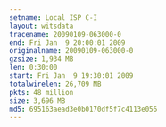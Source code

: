 ```yaml
---
setname: Local ISP C-I
layout: witsdata
tracename: 20090109-063000-0
end: Fri Jan  9 20:00:01 2009
originalname: 20090109-063000-0
gzsize: 1,934 MB
len: 0:30:00
start: Fri Jan  9 19:30:01 2009
totalwirelen: 26,709 MB
pkts: 48 million
size: 3,696 MB
md5: 695163aead3e0b0170df5f7c4113e056
---
```

